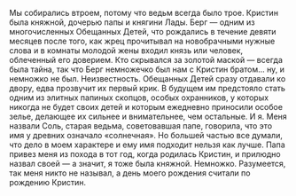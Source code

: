 Мы собирались втроем, потому что ведьм всегда было трое. Кристин была княжной, дочерью папы и княгини Лады. Берг — одним из многочисленных Обещанных Детей, что рождались в течение девяти месяцев после того, как жрец прочитывал на новобрачными нужные слова и в комнаты молодой жены входил князь или человек, облеченный его доверием. Кто скрывался за золотой маской — всегда была тайна, так что Берг немножечко был нам с Кристин братом... ну, и немножко не был. Неизвестность. Обещанных Детей сразу отдавали ко двору, едва прозвучит их первый крик. В будущем им предстояло стать одним из элитных папиных скопцов, особых охранников, у которых никогда не будет своих детей и которым ежедневно приносили особое зелье, делающее их сильнее и внимательнее, чем остальные. 
И я. Меня назвали Соль, старая ведьма, советовавшая папе, говорила, что это имя у древних означало «солнечная». Но большей частью все думали, что дело в моем характере и ему имя подходит нельзя как лучше. Папа привез меня из похода в тот год, когда родилась Кристин, и прилюдно назвал своей — а значит, я тоже была княжной.
Немножко. Разумеется, так меня никто не называл, а день моего рождения считали по рождению Кристин.